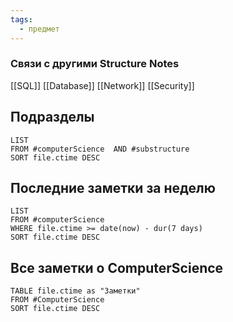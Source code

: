 ```yaml
---
tags:
  - предмет
---
```

### Связи с другими Structure Notes

[[SQL]] [[Database]] [[Network]] [[Security]] 

## Подразделы

```dataview
LIST
FROM #computerScience  AND #substructure  
SORT file.ctime DESC
```

## Последние заметки за неделю

```dataview
LIST
FROM #computerScience  
WHERE file.ctime >= date(now) - dur(7 days)
SORT file.ctime DESC
```

## Все заметки о ComputerScience

```dataview
TABLE file.ctime as "Заметки"
FROM #ComputerScience 
SORT file.ctime DESC
```
